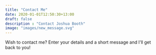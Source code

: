 ```yaml
---
title: "Contact Me"
date: 2020-01-01T12:50:30+13:00
draft: false
description : "Contact Joshua Booth"
image: "images/new_message.svg"
---
```


Wish to contact me? Enter your details and a short message and I'll get back to you!